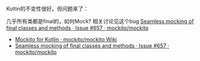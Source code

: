 
Koltin的不变性很好。但问题来了：

几乎所有类都是final的，如何Mock?  相关讨论见这个bug [Seamless mocking of final classes and methods · Issue #657 · mockito/mockito](https://github.com/mockito/mockito/issues/657)

+ [Mockito for Kotlin · mockito/mockito Wiki](https://github.com/mockito/mockito/wiki/Mockito-for-Kotlin)
+ [Seamless mocking of final classes and methods · Issue #657 · mockito/mockito](https://github.com/mockito/mockito/issues/657)
